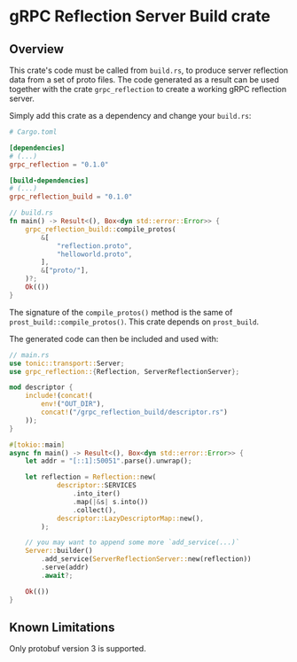 # gRPC Reflection Server Build crate

## Overview

This crate's code must be called from `build.rs`, to produce server reflection data from a set of proto files. The code generated as a result can be used together with the crate `grpc_reflection` to create a working gRPC reflection server.

Simply add this crate as a dependency and change your `build.rs`:
```toml
# Cargo.toml

[dependencies]
# (...)
grpc_reflection = "0.1.0"

[build-dependencies]
# (...)
grpc_reflection_build = "0.1.0"
```

```rust
// build.rs
fn main() -> Result<(), Box<dyn std::error::Error>> {
    grpc_reflection_build::compile_protos(
        &[
            "reflection.proto",
            "helloworld.proto",
        ],
        &["proto/"],
    )?;
    Ok(())
}
```

The signature of the `compile_protos()` method is the same of `prost_build::compile_protos()`. This crate depends on `prost_build`.

The generated code can then be included and used with:

```rust
// main.rs
use tonic::transport::Server;
use grpc_reflection::{Reflection, ServerReflectionServer};

mod descriptor {
    include!(concat!(
        env!("OUT_DIR"),
        concat!("/grpc_reflection_build/descriptor.rs")
    ));
}

#[tokio::main]
async fn main() -> Result<(), Box<dyn std::error::Error>> {
    let addr = "[::1]:50051".parse().unwrap();

    let reflection = Reflection::new(
            descriptor::SERVICES
                .into_iter()
                .map(|&s| s.into())
                .collect(),
            descriptor::LazyDescriptorMap::new(),
        );

    // you may want to append some more `add_service(...)`
    Server::builder()
        .add_service(ServerReflectionServer::new(reflection))
        .serve(addr)
        .await?;

    Ok(())
}
```

## Known Limitations

Only protobuf version 3 is supported.
